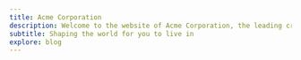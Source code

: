 ```yaml
---
title: Acme Corporation
description: Welcome to the website of Acme Corporation, the leading creator of digital shapes on the planet, providing precise shape creations that are ready to use.
subtitle: Shaping the world for you to live in
explore: blog
---
```

